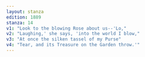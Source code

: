```yaml
---
layout: stanza
edition: 1889
stanza: 14
v1: "Look to the blowing Rose about us--'Lo,"
v2: "Laughing,' she says, 'into the world I blow,"
v3: "At once the silken tassel of my Purse"
v4: "Tear, and its Treasure on the Garden throw.'"
---
```

